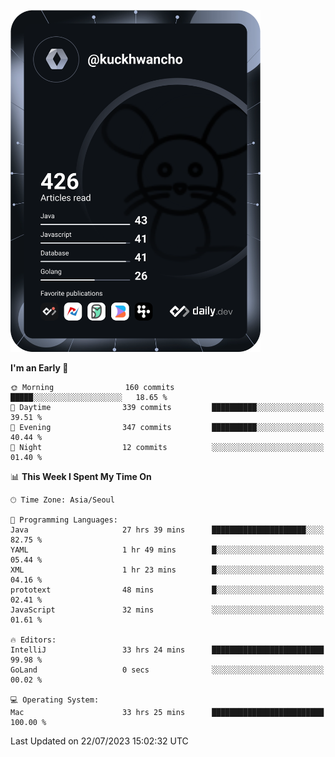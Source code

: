 <a href="https://app.daily.dev/kuckhwancho"><img src="https://github.com/kuckjwi0928/kuckjwi0928/blob/master/devcard.svg" width="400" alt="Kuckjwi Devcard"/></a>

<!--START_SECTION:waka-->
**I'm an Early 🐤** 

```text
🌞 Morning                160 commits         █████░░░░░░░░░░░░░░░░░░░░   18.65 % 
🌆 Daytime                339 commits         ██████████░░░░░░░░░░░░░░░   39.51 % 
🌃 Evening                347 commits         ██████████░░░░░░░░░░░░░░░   40.44 % 
🌙 Night                  12 commits          ░░░░░░░░░░░░░░░░░░░░░░░░░   01.40 % 
```


📊 **This Week I Spent My Time On** 

```text
🕑︎ Time Zone: Asia/Seoul

💬 Programming Languages: 
Java                     27 hrs 39 mins      █████████████████████░░░░   82.75 % 
YAML                     1 hr 49 mins        █░░░░░░░░░░░░░░░░░░░░░░░░   05.44 % 
XML                      1 hr 23 mins        █░░░░░░░░░░░░░░░░░░░░░░░░   04.16 % 
prototext                48 mins             █░░░░░░░░░░░░░░░░░░░░░░░░   02.41 % 
JavaScript               32 mins             ░░░░░░░░░░░░░░░░░░░░░░░░░   01.61 % 

🔥 Editors: 
IntelliJ                 33 hrs 24 mins      █████████████████████████   99.98 % 
GoLand                   0 secs              ░░░░░░░░░░░░░░░░░░░░░░░░░   00.02 % 

💻 Operating System: 
Mac                      33 hrs 25 mins      █████████████████████████   100.00 % 
```


 Last Updated on 22/07/2023 15:02:32 UTC
<!--END_SECTION:waka-->
